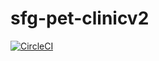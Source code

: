 # sfg-pet-clinicv2

[![CircleCI](https://dl.circleci.com/status-badge/img/gh/Ibrah-salama/sfg-pet-clinicv2/tree/main.svg?style=svg&circle-token=b0ebff7e8fa2c126da6a9c02a727eb1afaab8d7a)](https://dl.circleci.com/status-badge/redirect/gh/Ibrah-salama/sfg-pet-clinicv2/tree/main)